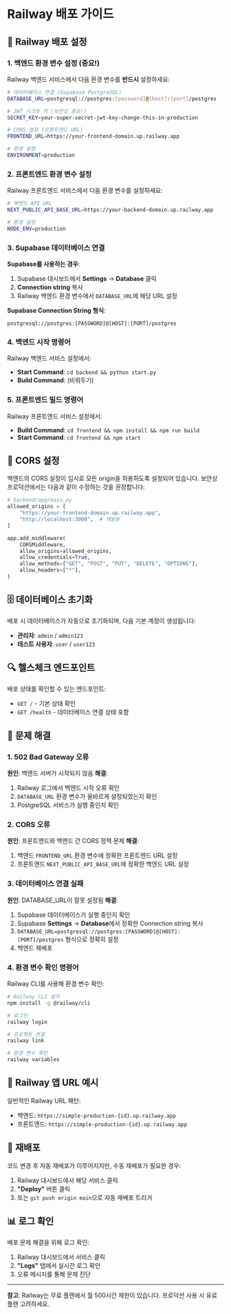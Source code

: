 # Railway 배포 가이드

## 🚀 Railway 배포 설정

### 1. 백엔드 환경 변수 설정 (중요!)

Railway 백엔드 서비스에서 다음 환경 변수를 **반드시** 설정하세요:

```bash
# 데이터베이스 연결 (Supabase PostgreSQL)
DATABASE_URL=postgresql://postgres:[password]@[host]:[port]/postgres

# JWT 시크릿 키 (보안상 중요!)
SECRET_KEY=your-super-secret-jwt-key-change-this-in-production

# CORS 설정 (프론트엔드 URL)
FRONTEND_URL=https://your-frontend-domain.up.railway.app

# 환경 설정
ENVIRONMENT=production
```

### 2. 프론트엔드 환경 변수 설정

Railway 프론트엔드 서비스에서 다음 환경 변수를 설정하세요:

```bash
# 백엔드 API URL
NEXT_PUBLIC_API_BASE_URL=https://your-backend-domain.up.railway.app

# 환경 설정
NODE_ENV=production
```

### 3. Supabase 데이터베이스 연결

**Supabase를 사용하는 경우**:
1. Supabase 대시보드에서 **Settings** → **Database** 클릭
2. **Connection string** 복사 
3. Railway 백엔드 환경 변수에서 `DATABASE_URL`에 해당 URL 설정

**Supabase Connection String 형식**:
```
postgresql://postgres:[PASSWORD]@[HOST]:[PORT]/postgres
```

### 4. 백엔드 시작 명령어

Railway 백엔드 서비스 설정에서:
- **Start Command**: `cd backend && python start.py`
- **Build Command**: (비워두기)

### 5. 프론트엔드 빌드 명령어

Railway 프론트엔드 서비스 설정에서:
- **Build Command**: `cd frontend && npm install && npm run build`
- **Start Command**: `cd frontend && npm start`

## 🔧 CORS 설정

백엔드의 CORS 설정이 임시로 모든 origin을 허용하도록 설정되어 있습니다. 
보안상 프로덕션에서는 다음과 같이 수정하는 것을 권장합니다:

```python
# backend/app/main.py
allowed_origins = [
    "https://your-frontend-domain.up.railway.app",
    "http://localhost:3000",  # 개발용
]

app.add_middleware(
    CORSMiddleware,
    allow_origins=allowed_origins,
    allow_credentials=True,
    allow_methods=["GET", "POST", "PUT", "DELETE", "OPTIONS"],
    allow_headers=["*"],
)
```

## 🗄️ 데이터베이스 초기화

배포 시 데이터베이스가 자동으로 초기화되며, 다음 기본 계정이 생성됩니다:

- **관리자**: `admin` / `admin123`
- **테스트 사용자**: `user` / `user123`

## 🔍 헬스체크 엔드포인트

배포 상태를 확인할 수 있는 엔드포인트:

- `GET /` - 기본 상태 확인
- `GET /health` - 데이터베이스 연결 상태 포함

## 🚨 문제 해결

### 1. 502 Bad Gateway 오류

**원인**: 백엔드 서버가 시작되지 않음
**해결**:
1. Railway 로그에서 백엔드 시작 오류 확인
2. `DATABASE_URL` 환경 변수가 올바르게 설정되었는지 확인
3. PostgreSQL 서비스가 실행 중인지 확인

### 2. CORS 오류

**원인**: 프론트엔드와 백엔드 간 CORS 정책 문제
**해결**:
1. 백엔드 `FRONTEND_URL` 환경 변수에 정확한 프론트엔드 URL 설정
2. 프론트엔드 `NEXT_PUBLIC_API_BASE_URL`에 정확한 백엔드 URL 설정

### 3. 데이터베이스 연결 실패

**원인**: DATABASE_URL이 잘못 설정됨
**해결**:
1. Supabase 데이터베이스가 실행 중인지 확인
2. Supabase **Settings** → **Database**에서 정확한 Connection string 복사
3. `DATABASE_URL=postgresql://postgres:[PASSWORD]@[HOST]:[PORT]/postgres` 형식으로 정확히 설정
4. 백엔드 재배포

### 4. 환경 변수 확인 명령어

Railway CLI를 사용해 환경 변수 확인:

```bash
# Railway CLI 설치
npm install -g @railway/cli

# 로그인
railway login

# 프로젝트 연결
railway link

# 환경 변수 확인
railway variables
```

## 📱 Railway 앱 URL 예시

일반적인 Railway URL 패턴:
- 백엔드: `https://simple-production-{id}.up.railway.app`
- 프론트엔드: `https://simple-production-{id}.up.railway.app`

## 🔄 재배포

코드 변경 후 자동 재배포가 이루어지지만, 수동 재배포가 필요한 경우:

1. Railway 대시보드에서 해당 서비스 클릭
2. **"Deploy"** 버튼 클릭
3. 또는 `git push origin main`으로 자동 재배포 트리거

## 📊 로그 확인

배포 문제 해결을 위해 로그 확인:

1. Railway 대시보드에서 서비스 클릭
2. **"Logs"** 탭에서 실시간 로그 확인
3. 오류 메시지를 통해 문제 진단

---

**참고**: Railway는 무료 플랜에서 월 500시간 제한이 있습니다. 프로덕션 사용 시 유료 플랜 고려하세요. 